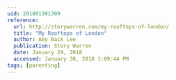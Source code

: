 ```yaml
---
uid: 201801301309
reference:
  url: http://storywarren.com/my-rooftops-of-london/
  title: "My Rooftops of London"
  author: Amy Baik Lee
  publication: Story Warren
  date: January 29, 2018
  accessed: January 30, 2018 1:09:44 PM
tags: [parenting]
---
```

